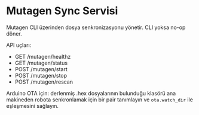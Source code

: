 # Mutagen Sync Servisi

Mutagen CLI üzerinden dosya senkronizasyonu yönetir. CLI yoksa no-op döner.

API uçları:
- GET /mutagen/healthz
- GET /mutagen/status
- POST /mutagen/start
- POST /mutagen/stop
- POST /mutagen/rescan

Arduino OTA için: derlenmiş .hex dosyalarının bulunduğu klasörü ana makineden robota senkronlamak için bir pair tanımlayın ve `ota.watch_dir` ile eşleşmesini sağlayın.
